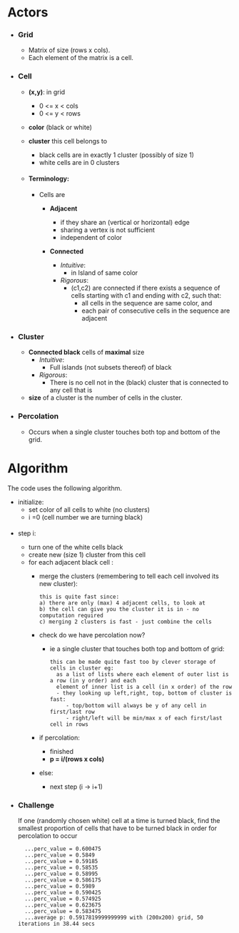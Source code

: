 # Actors
- ### Grid 
     - Matrix of size (rows x cols).
     - Each element of the matrix is a cell.  

- ### Cell
    - **(x,y)**:  in grid  
      - 0 <= x < cols 
      - 0 <= y < rows 
    - **color** (black or white)
    - **cluster** this cell belongs to 
      - black cells are in exactly 1 cluster (possibly of size 1)
      - white cells are in 0 clusters
      
    - #### Terminology:
      - Cells are
        -  **Adjacent** 
            -  if they share an (vertical or horizontal) edge 
            - sharing a vertex is not sufficient
            - independent of color
    
        - **Connected**
          - _Intuitive_:
            - in Island of same color
          - _Rigorous_:
              - (c1,c2) are connected if there exists a sequence of cells starting with c1 and ending with c2, such that:
                - all cells in the sequence are same color, and
                - each pair of consecutive cells in the sequence are adjacent 

- ### Cluster
    - **Connected black** cells of **maximal** size 
        - _Intuitive_:
            - Full islands (not subsets thereof) of black
        - _Rigorous_:  
            - There is no cell not in the (black)  cluster that is connected to any cell that is
    - **size** of a cluster is the number of cells in the cluster.

- ### Percolation
    - Occurs when a single cluster touches both top and bottom of the grid.

# Algorithm

The code uses the following algorithm.

- initialize:
    - set color of all cells to white (no clusters)
    - i =0 (cell number we are turning black) 
####
  - step i:
      - turn one of the white cells black
      - create new (size 1) cluster from this cell
      - for each adjacent black cell :
          - merge the clusters (remembering to tell each cell involved its new cluster):
            
                this is quite fast since:
                a) there are only (max) 4 adjacent cells, to look at
                b) the cell can give you the cluster it is in - no computation required
                c) merging 2 clusters is fast - just combine the cells 
            
        - check do we have percolation now?
            - ie a single cluster that touches both top and bottom of grid:
    
                  this can be made quite fast too by clever storage of cells in cluster eg:
                    as a list of lists where each element of outer list is a row (in y order) and each
                    element of inner list is a cell (in x order) of the row
                    - they looking up left,right, top, bottom of cluster is fast: 
                       - top/bottom will always be y of any cell in first/last row 
                       - right/left will be min/max x of each first/last cell in rows

        - if percolation:
            - finished
            - **p = i/(rows x cols)** 
        - else:
            - next step (i -> i+1)
- ### Challenge
    If one (randomly chosen white) cell at a time is turned black, find the smallest proportion of cells that have 
    to be turned black in order for percolation to occur


        ...perc_value = 0.600475
        ...perc_value = 0.5849
        ...perc_value = 0.59185
        ...perc_value = 0.58535
        ...perc_value = 0.58995
        ...perc_value = 0.586175
        ...perc_value = 0.5989
        ...perc_value = 0.590425
        ...perc_value = 0.574925
        ...perc_value = 0.623675
        ...perc_value = 0.583475
        ...average p: 0.5917819999999999 with (200x200) grid, 50 iterations in 38.44 secs 
